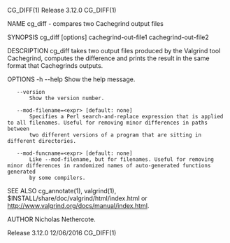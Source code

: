 CG_DIFF(1)                                                        Release 3.12.0                                                        CG_DIFF(1)

NAME
       cg_diff - compares two Cachegrind output files

SYNOPSIS
       cg_diff [options] cachegrind-out-file1 cachegrind-out-file2

DESCRIPTION
       cg_diff takes two output files produced by the Valgrind tool Cachegrind, computes the difference and prints the result in the same format
       that Cachegrinds outputs.

OPTIONS
       -h --help
           Show the help message.

       --version
           Show the version number.

       --mod-filename=<expr> [default: none]
           Specifies a Perl search-and-replace expression that is applied to all filenames. Useful for removing minor differences in paths between
           two different versions of a program that are sitting in different directories.

       --mod-funcname=<expr> [default: none]
           Like --mod-filename, but for filenames. Useful for removing minor differences in randomized names of auto-generated functions generated
           by some compilers.

SEE ALSO
       cg_annotate(1), valgrind(1), $INSTALL/share/doc/valgrind/html/index.html or http://www.valgrind.org/docs/manual/index.html.

AUTHOR
       Nicholas Nethercote.

Release 3.12.0                                                      12/06/2016                                                          CG_DIFF(1)
